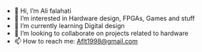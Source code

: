 - 👋 Hi, I’m Ali falahati
- 👀 I’m interested in Hardware design, FPGAs, Games and stuff
- 🌱 I’m currently learning Digital design
- 💞️ I’m looking to collaborate on projects related to hardware 
- 📫 How to reach me: Aflt1998@gmail.com
